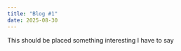 ```yaml
---
title: "Blog #1"
date: 2025-08-30
---
```


This should be placed something interesting I have to say
